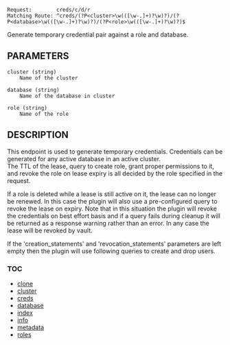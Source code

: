     Request:        creds/c/d/r
    Matching Route: ^creds/(?P<cluster>\w(([\w-.]+)?\w)?)/(?P<database>\w(([\w-.]+)?\w)?)/(?P<role>\w(([\w-.]+)?\w)?)$

Generate temporary credential pair against a role and database.

## PARAMETERS

    cluster (string)
        Name of the cluster

    database (string)
        Name of the database in cluster

    role (string)
        Name of the role

## DESCRIPTION

This endpoint is used to generate temporary credentials. Credentials can be generated
for any active database in an active cluster.  
The TTL of the lease, query to create role, grant proper permissions to it, and revoke
the role on lease expiry is all decided by the role specified in the request.

If a role is deleted while a lease is still active on it, the lease can no longer be
renewed. In this case the plugin will also use a pre-configured query to revoke the
lease on expiry. Note that in this situation the plugin will revoke the credentials
on best effort basis and if a query fails during cleanup it will be returned as a
response warning rather than an error. In any case the lease will be revoked by vault.

If the 'creation_statements' and 'revocation_statements' parameters are left empty then
the plugin will use following queries to create and drop users.


### TOC

 - [clone](./clone.md)
 - [cluster](./cluster.md)
 - [creds](./creds.md)
 - [database](./database.md)
 - [index](./index.md)
 - [info](./info.md)
 - [metadata](./metadata.md)
 - [roles](./roles.md)

